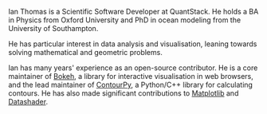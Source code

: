 Ian Thomas is a Scientific Software Developer at QuantStack. He holds a BA in Physics from Oxford University and PhD in ocean modeling from the University of Southampton.

He has particular interest in data analysis and visualisation, leaning towards solving mathematical and geometric problems.

Ian has many years' experience as an open-source contributor. He is a core maintainer of <a href="https://github.com/bokeh/bokeh">Bokeh</a>, a library for interactive visualisation in web browsers, and the lead maintainer of <a href="https://github.com/contourpy/contourpy">ContourPy</a>, a Python/C++ library for calculating contours. He has also made significant contributions to <a href="https://github.com/matplotlib/matplotlib">Matplotlib</a> and <a href="https://github.com/holoviz/datashader">Datashader</a>.
